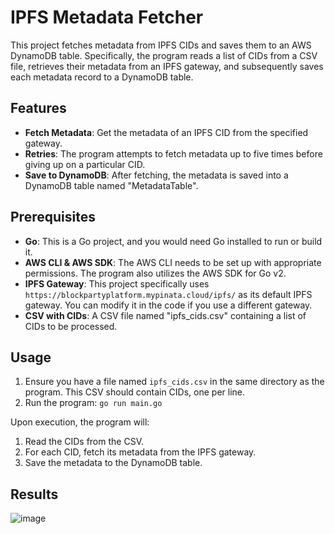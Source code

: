# IPFS Metadata Fetcher

This project fetches metadata from IPFS CIDs and saves them to an AWS DynamoDB table. Specifically, the program reads a list of CIDs from a CSV file, retrieves their metadata from an IPFS gateway, and subsequently saves each metadata record to a DynamoDB table.

## Features

- **Fetch Metadata**: Get the metadata of an IPFS CID from the specified gateway.
- **Retries**: The program attempts to fetch metadata up to five times before giving up on a particular CID.
- **Save to DynamoDB**: After fetching, the metadata is saved into a DynamoDB table named "MetadataTable".

## Prerequisites

- **Go**: This is a Go project, and you would need Go installed to run or build it.
- **AWS CLI & AWS SDK**: The AWS CLI needs to be set up with appropriate permissions. The program also utilizes the AWS SDK for Go v2.
- **IPFS Gateway**: This project specifically uses `https://blockpartyplatform.mypinata.cloud/ipfs/` as its default IPFS gateway. You can modify it in the code if you use a different gateway.
- **CSV with CIDs**: A CSV file named "ipfs_cids.csv" containing a list of CIDs to be processed.

## Usage

1. Ensure you have a file named `ipfs_cids.csv` in the same directory as the program. This CSV should contain CIDs, one per line.
2. Run the program:
   `go run main.go`

Upon execution, the program will:

1. Read the CIDs from the CSV.
2. For each CID, fetch its metadata from the IPFS gateway.
3. Save the metadata to the DynamoDB table.


## Results
![image](https://github.com/QuincyForbes/GoScrapeIPF/assets/74159902/e4428f02-6df9-49d6-a0ff-cac3a0e87cb8)
